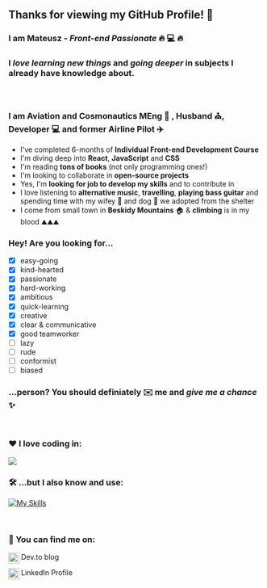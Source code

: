 ## Thanks for viewing my GitHub Profile! :wave:
### I am Mateusz - *Front-end Passionate* :fire: :computer: :fire:
### I *love learning new things* and *going deeper* in subjects I already have knowledge about.

<br/> 

### I am Aviation and Cosmonautics MEng :rocket: , Husband :church:, Developer :computer: and former Airline Pilot :airplane:
- I've completed 6-months of **Individual Front-end Development Course**
- I'm diving deep into **React**, **JavaScript** and **CSS**
- I'm reading **tons of books** (not only programming ones!)
- I'm looking to collaborate in **open-source projects**
- Yes, I'm **looking for job to develop my skills** and to contribute in
- I love listening to **alternative music**, **travelling**, **playing bass guitar** and spending time with my wifey :woman: and dog :dog: we adopted from the shelter
- I come from small town in **Beskidy Mountains** 🏠 & **climbing** is in my blood ⛰️⛰️⛰️


### Hey! Are you looking for...
- [x] easy-going
- [x] kind-hearted
- [x] passionate
- [x] hard-working
- [x] ambitious
- [x] quick-learning
- [x] creative
- [x] clear & communicative
- [x] good teamworker
- [ ] lazy
- [ ] rude
- [ ] conformist
- [ ] biased
### ...person? You should definiately :envelope: me and *give me a chance* ✨

<br/>

### :heart: I love coding in:

<img src="https://github-readme-stats.vercel.app/api/top-langs?username=mateuszjansowa&layout=compact"/>
<br/>

### 🛠️ ...but I also know and use: 

[![My Skills](https://skillicons.dev/icons?i=html,css,sass,js,ts,react,redux,materialui,md,webpack,git,vscode,figma,wordpress)](https://skillicons.dev)

<br />

### :blue_heart:  You can find me on:

Dev.to blog [<img align="left" alt="Blog" width="22px" src="https://friconix.com/png/fi-swluxx-dev-to.png"/>][dev.to] 

LinkedIn Profile [<img align="left" alt="Mateusz Sowa LinkedIn" width="22px" src="https://cdn.jsdelivr.net/npm/simple-icons@v3/icons/linkedin.svg" />][linkedin]
 
<br/>

[website]: google.com
[linkedin]: https://www.linkedin.com/in/mateusz-sowa-720a721a8/
[dev.to]: https://dev.to/mateuszjansowa/pair-programming-a-start-guide-for-newbies-4k7c
